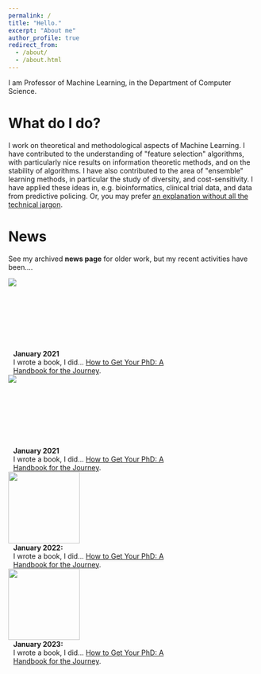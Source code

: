 ```yaml
---
permalink: /
title: "Hello."
excerpt: "About me"
author_profile: true
redirect_from: 
  - /about/
  - /about.html
---
```


I am Professor of Machine Learning, in the Department of Computer Science.


What do I do?
======
I work on theoretical and methodological aspects of Machine Learning.
I have contributed to the understanding of "feature selection" algorithms, with particularly nice results on information theoretic methods, and on the stability of algorithms.
I have also contributed to the area of "ensemble" learning methods, in particular the study of diversity, and cost-sensitivity.
I have applied these ideas in, e.g. bioinformatics, clinical trial data, and data from predictive policing.
Or, you may prefer <a href="{{ base_path }}/non-menu-page">an explanation without all the technical jargon</a>.

News
======
See my archived <b>news page</b> for older work, but my recent activities have been....

<div style="width:30%;display:inline-block; min-width:2.2cm; height:3.8cm; align: center;vertical-align: middle;" >
  <img src="https://loremflickr.com/320/240/fish" style="">
</div>
<div style="padding-left: 10px;width:70%;display:inline-block;vertical-align: top;">
  <b>January 2021</b><br>
   I wrote a book, I did... <a href="https://www.amazon.co.uk/dp/0198866925/ref=cm_sw_r_cp_api_i_3PEZ36H3E56RKD8TET5D">How to Get Your PhD: A Handbook for the Journey</a>.
</div>

<br>

<div style="width:30%;display:inline-block; min-width:2.2cm; height:3.8cm; align: center;vertical-align: middle;" >
  <img src="https://loremflickr.com/320/240/hat" style="">
</div>
<div style="padding-left: 10px;width:70%;display:inline-block;vertical-align: top;">
  <b>January 2021</b><br>
   I wrote a book, I did... <a href="https://www.amazon.co.uk/dp/0198866925/ref=cm_sw_r_cp_api_i_3PEZ36H3E56RKD8TET5D">How to Get Your PhD: A Handbook for the Journey</a>.
</div>

<br>

<div style="width:30%;display:inline-block; min-width:2.2cm; height:3.8cm; align: center;vertical-align: middle;" >
  <img src="https://loremflickr.com/320/240/small" style="height:3.8cm;">
</div>
<div style="padding-left:10px;width:70%;display:inline-block;vertical-align: middle;">
  <b>January 2022:</b><br>
   I wrote a book, I did... <a href="https://www.amazon.co.uk/dp/0198866925/ref=cm_sw_r_cp_api_i_3PEZ36H3E56RKD8TET5D">How to Get Your PhD: A Handbook for the Journey</a>.
</div>

<br>

<div style="width:30%;display:inline-block; min-width:2.2cm; height:3.8cm; align: center;vertical-align: middle;" >
  <img src="https://loremflickr.com/320/240/ear" style="height:3.8cm;">
</div>
<div style="padding-left:10px;width:70%;display:inline-block;vertical-align: middle;">
  <b>January 2023:</b><br>
   I wrote a book, I did... <a href="https://www.amazon.co.uk/dp/0198866925/ref=cm_sw_r_cp_api_i_3PEZ36H3E56RKD8TET5D">How to Get Your PhD: A Handbook for the Journey</a>.
</div>
